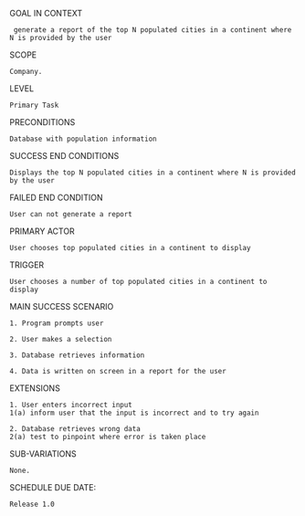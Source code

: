 GOAL IN CONTEXT
	 
	 generate a report of the top N populated cities in a continent where N is provided by the user

SCOPE

	Company.

LEVEL

	Primary Task

PRECONDITIONS

	Database with population information

SUCCESS END CONDITIONS

	Displays the top N populated cities in a continent where N is provided by the user

FAILED END CONDITION

	User can not generate a report

PRIMARY ACTOR

	User chooses top populated cities in a continent to display

TRIGGER

	User chooses a number of top populated cities in a continent to display

MAIN SUCCESS SCENARIO

	1. Program prompts user

	2. User makes a selection

	3. Database retrieves information

	4. Data is written on screen in a report for the user

EXTENSIONS

	1. User enters incorrect input
	1(a) inform user that the input is incorrect and to try again

	2. Database retrieves wrong data
	2(a) test to pinpoint where error is taken place

SUB-VARIATIONS

	None.

SCHEDULE DUE DATE:

	Release 1.0